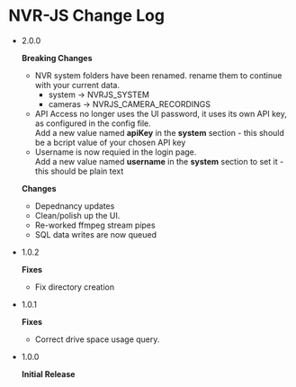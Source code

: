 # NVR-JS Change Log

  - 2.0.0

    **Breaking Changes**
     - NVR system folders have been renamed. rename them to continue with your current data.
       - system  -> NVRJS_SYSTEM  
       - cameras -> NVRJS_CAMERA_RECORDINGS
     - API Access no longer uses the UI password, it uses its own API key, as configured in the config file.  
       Add a new value named **apiKey** in the **system** section - this should be a bcript value of your chosen API key
     - Username is now requied in the login page.  
       Add a new value named **username** in the **system** section to set it - this should be plain text

    **Changes**
     - Depednancy updates 
     - Clean/polish up the UI.
     - Re-worked ffmpeg stream pipes
     - SQL data writes are now queued

  - 1.0.2

    **Fixes**
     - Fix directory creation

  - 1.0.1

    **Fixes**
     - Correct drive space usage query.

  - 1.0.0

    **Initial Release**



